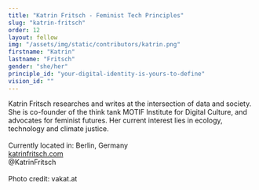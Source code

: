```yaml
---
title: "Katrin Fritsch - Feminist Tech Principles"
slug: "katrin-fritsch"
order: 12
layout: fellow
img: "/assets/img/static/contributors/katrin.png"
firstname: "Katrin"
lastname: "Fritsch"
gender: "she/her"
principle_id: "your-digital-identity-is-yours-to-define"
vision_id: ""
---
```


Katrin Fritsch researches and writes at the intersection of data and society. She is co-founder of the think tank MOTIF Institute for Digital Culture, and advocates for feminist futures. Her current interest lies in ecology, technology and climate justice.<br>
<br>
Currently located in: Berlin, Germany <br>
[katrinfritsch.com](www.katrinfritsch.com) <br>
@KatrinFritsch <br>
<br>
Photo credit: vakat.at
